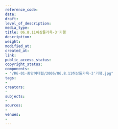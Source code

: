 ```yaml
---
reference_code: 
date: 
draft: 
level_of_description: 
media_type: 
title: 06.8.11허삼둘가옥-3'기행
description: 
weight: 
modified_at: 
created_at: 
link: 
public_access_status: 
copyright_status: 
components:
- "/RG-01-중앙여대협/2006/06.8.11허삼둘가옥-3'기행.jpg"
tags:
- 
creators:
- 
subjects:
- 
sources:
- 
venues:
- 
---
```


